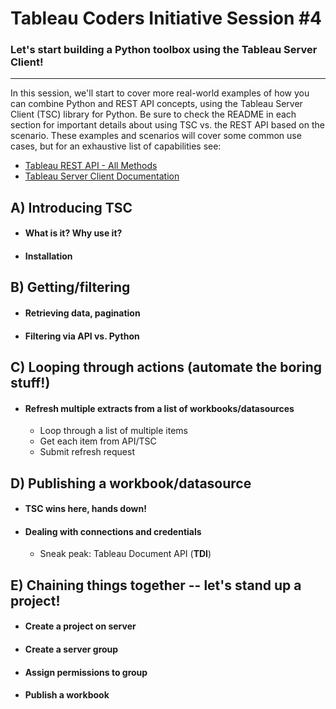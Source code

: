 # Tableau Coders Initiative Session #4

### Let's start building a Python toolbox using the Tableau Server Client!
---

In this session, we'll start to cover more real-world examples of how you can combine Python and REST API concepts, using the Tableau Server Client (TSC) library for Python. Be sure to check the README in each section for important details about using TSC vs. the REST API based on the scenario. These examples and scenarios will cover some common use cases, but for an exhaustive list of capabilities see:

- [Tableau REST API - All Methods](https://help.tableau.com/current/api/rest_api/en-us/REST/rest_api_ref.htm)
- [Tableau Server Client Documentation](https://tableau.github.io/server-client-python/docs/)

## A) Introducing TSC
  - #### What is it? Why use it?
  - #### Installation

## B) Getting/filtering
  - #### Retrieving data, pagination
  - #### Filtering via API vs. Python
  
## C) Looping through actions (automate the boring stuff!)
- #### Refresh multiple extracts from a list of workbooks/datasources
  - Loop through a list of multiple items
  - Get each item from API/TSC
  - Submit refresh request

## D) Publishing a workbook/datasource
- #### TSC wins here, hands down!
- #### Dealing with connections and credentials
  - Sneak peak: Tableau Document API (**TDI**)

## E) Chaining things together -- let's stand up a project!
- #### Create a project on server
- #### Create a server group
- #### Assign permissions to group
- #### Publish a workbook
